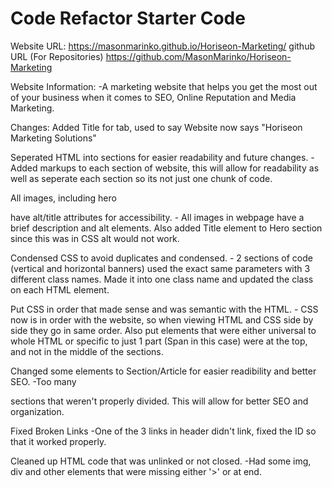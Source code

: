 # Code Refactor Starter Code
Website URL: https://masonmarinko.github.io/Horiseon-Marketing/
github URL (For Repositories) https://github.com/MasonMarinko/Horiseon-Marketing

Website Information:
    -A marketing website that helps you get the most out of your business when it comes to SEO, Online Reputation and Media Marketing.

Changes:
Added Title for tab, used to say Website now says "Horiseon Marketing Solutions" 

Seperated HTML into sections for easier readability and future changes.
    -Added markups to each section of website, this will allow for readability as well as seperate each section so its not just one chunk of code.

All images, including hero <div> have alt/title attributes for accessibility.
    - All images in webpage have a brief description and alt elements. Also added Title element to Hero section since this was in CSS alt would not work.

Condensed CSS to avoid duplicates and condensed.
    - 2 sections of code (vertical and horizontal banners) used the exact same parameters with 3 different class names. Made it into one class name and updated the class on each HTML element.


Put CSS in order that made sense and was semantic with the HTML.
    - CSS now is in order with the website, so when viewing HTML and CSS side by side they go in same order. Also put elements that were either universal to whole HTML or specific to just 1 part (Span in this case) were at the top, and not in the middle of the sections.

Changed some elements to Section/Article for easier readibility and better SEO.
    -Too many <div> sections that weren't properly divided. This will allow for better SEO and organization.


Fixed Broken Links
    -One of the 3 links in header didn't link, fixed the ID so that it worked properly.

Cleaned up HTML code that was unlinked or not closed.
    -Had some img, div and other elements that were missing either '>' or </item> at end.
